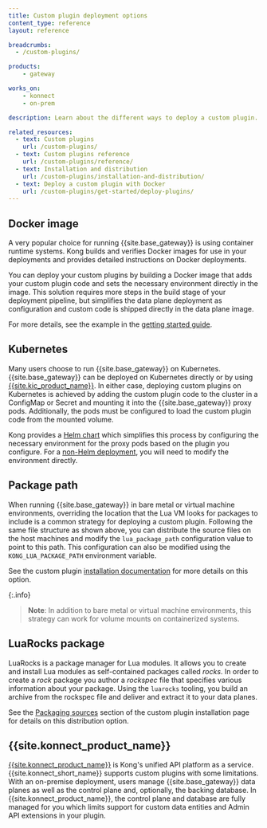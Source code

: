 ```yaml
---
title: Custom plugin deployment options
content_type: reference
layout: reference

breadcrumbs:
  - /custom-plugins/

products:
    - gateway

works_on:
    - konnect
    - on-prem

description: Learn about the different ways to deploy a custom plugin.

related_resources:
  - text: Custom plugins
    url: /custom-plugins/
  - text: Custom plugins reference
    url: /custom-plugins/reference/
  - text: Installation and distribution
    url: /custom-plugins/installation-and-distribution/
  - text: Deploy a custom plugin with Docker
    url: /custom-plugins/get-started/deploy-plugins/
---
```


## Docker image

A very popular choice for running {{site.base_gateway}} is using container runtime systems. Kong builds and verifies Docker images for use in your deployments and provides detailed instructions on Docker deployments.

You can deploy your custom plugins by building a Docker image that adds your custom plugin code and sets the necessary environment directly in the image. This solution requires more steps in the build stage of your deployment pipeline, but simplifies the data plane deployment as configuration and custom code is shipped directly in the data plane image.

For more details, see the example in the [getting started guide](/custom-plugins/get-started/deploy-plugins/).

## Kubernetes

Many users choose to run {{site.base_gateway}} on Kubernetes. {{site.base_gateway}} can 
be deployed on Kubernetes directly or by using [{{site.kic_product_name}}](/kubernetes-ingress-controller/latest/).
In either case, deploying custom plugins on Kubernetes is achieved by adding the custom plugin 
code to the cluster in a ConfigMap or Secret and mounting it into the {{site.base_gateway}} proxy pods. Additionally,
the pods must be configured to load the custom plugin code from the mounted volume.

Kong provides a [Helm chart](/kubernetes-ingress-controller/custom-plugins/) which simplifies this process by configuring the necessary environment for the proxy pods
based on the plugin you configure. For a [non-Helm deployment](), you will need to modify the environment directly.
<!-- @TODO: add link to non-helm deployment docs, page does not exist yet, see https://kongdeveloper.netlify.app/kubernetes-ingress-controller/custom-plugins/#deploy-your-custom-plugin -->

## Package path

When running {{site.base_gateway}} in bare metal or virtual machine environments, overriding the 
location that the Lua VM looks for packages to include is a common strategy for deploying a custom plugin.
Following the same file structure as shown above, you can distribute the source files on the 
host machines and modify the `lua_package_path` configuration value to point to this path.
This configuration can also be modified using the `KONG_LUA_PACKAGE_PATH` environment variable. 

See the custom plugin [installation documentation](/custom-plugins/installation-and-distribution/) 
for more details on this option. 

{:.info}
> **Note**: In addition to bare metal or virtual machine environments, this strategy can work for volume mounts on containerized systems. 

## LuaRocks package

LuaRocks is a package manager for Lua modules. It allows you to create and install Lua modules
as self-contained packages called _rocks_. In order to create a _rock_ package you author
a _rockspec_ file that specifies various information about your package. Using the `luarocks` tooling,
you build an archive from the rockspec file and deliver and extract it to your data planes. 

See the [Packaging sources](/custom-plugins/installation-and-distribution/#packaging-sources) 
section of the custom plugin installation page for details on this distribution option.

## {{site.konnect_product_name}}

[{{site.konnect_product_name}}](/konnect-platform/) is Kong's unified API platform as a service. {{site.konnect_short_name}}
supports custom plugins with some limitations. With an on-premise deployment, users manage {{site.base_gateway}}
data planes as well as the control plane and, optionally, the backing database. In {{site.konnect_product_name}},
the control plane and database are fully managed for you which limits support for custom data entities and 
Admin API extensions in your plugin. 

<!-- TODO add link when this page is migrated: https://docs.konghq.com/konnect/gateway-manager/plugins/add-custom-plugin/ >
